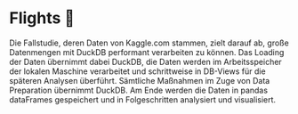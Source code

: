 # Flights 🛫
Die Fallstudie, deren Daten von Kaggle.com stammen, zielt darauf ab, große Datenmengen mit DuckDB performant verarbeiten zu können. Das Loading der Daten übernimmt dabei DuckDB, die Daten werden im Arbeitsspeicher der lokalen Maschine verarbeitet und schrittweise in DB-Views für die späteren Analysen überführt. Sämtliche Maßnahmen im Zuge von Data Preparation übernimmt DuckDB. Am Ende werden die Daten in pandas dataFrames gespeichert und in Folgeschritten analysiert und visualisiert.
